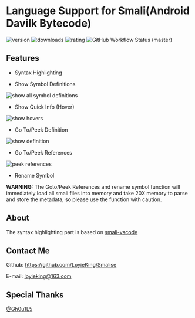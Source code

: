 # Language Support for Smali(Android Davilk Bytecode)

![version](https://img.shields.io/visual-studio-marketplace/v/LoyieKing.smalise?style=flat-square) ![downloads](https://img.shields.io/visual-studio-marketplace/d/LoyieKing.smalise?color=green&style=flat-square) ![rating](https://img.shields.io/visual-studio-marketplace/stars/LoyieKing.smalise?style=flat-square) ![GitHub Workflow Status (master)](https://img.shields.io/github/workflow/status/LoyieKing/Smalise/Smalise/master?style=flat-square)

## Features

* Syntax Highlighting

* Show Symbol Definitions

![show all symbol definitions](./images/example_pics/show_symbols.gif)

* Show Quick Info (Hover)

![show hovers](./images/example_pics/hover.gif)

* Go To/Peek Definition

![show definition](./images/example_pics/show_definition.gif)

* Go To/Peek References

![peek references](./images/example_pics/peek_ref.gif)

* Rename Symbol

**WARNING:** The Goto/Peek References and rename symbol function will immediately load all smali files into memory and take 20X memory to parse and store the metadata, so please use the function with caution.

## About

The syntax highlighting part is based on [smali-vscode](https://github.com/W-WTerDan/smali-vscode)

## Contact Me

Github: <https://github.com/LoyieKing/Smalise>

E-mail: loyieking@163.com

## Special Thanks

[@Gh0u1L5](https://github.com/Gh0u1L5)
